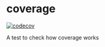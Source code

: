# coverage
[![codecov](https://codecov.io/gh/MartijnTerpstra/coverage/branch/develop/graph/badge.svg?token=HQ1NP5Q0IC)](https://codecov.io/gh/MartijnTerpstra/coverage)

A test to check how coverage works
